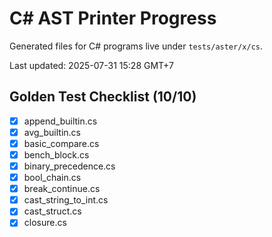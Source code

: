 # C# AST Printer Progress

Generated files for C# programs live under `tests/aster/x/cs`.

Last updated: 2025-07-31 15:28 GMT+7

## Golden Test Checklist (10/10)
- [x] append_builtin.cs
- [x] avg_builtin.cs
- [x] basic_compare.cs
- [x] bench_block.cs
- [x] binary_precedence.cs
- [x] bool_chain.cs
- [x] break_continue.cs
- [x] cast_string_to_int.cs
- [x] cast_struct.cs
- [x] closure.cs
